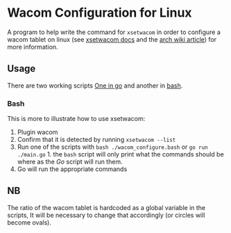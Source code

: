 
# Wacom Configuration for Linux

A program to help write the command for `xsetwacom` in order to configure a wacom tablet on linux (see [xsetwacom docs](https://github.com/linuxwacom/xf86-input-wacom/wiki/Dual-and-Multi-Monitor-Set-Up#maptooutput) and the [arch wiki article](https://wiki.archlinux.org/title/Wacom_tablet#Adjusting_aspect_ratios)) for more information.

## Usage

There are two working scripts [One in go](./main.go) and another in [bash](./wacom_configure.bash).

### Bash

This is more to illustrate how to use xsetwacom:

  1. Plugin wacom
  2. Confirm that it is detected by running `xsetwacom --list`
  3. Run one of the scripts with `bash ./wacom_configure.bash` or `go run ./main.go`
    1. the `bash` script will only print what the commands should be where as the *Go* script will run them.
  5. Go will run the appropriate commands 

## NB

The ratio of the wacom tablet is hardcoded as a global variable in the scripts, It will be necessary to change that accordingly (or circles will become ovals).

